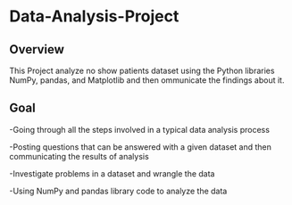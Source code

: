 # Data-Analysis-Project

## Overview
This Project analyze  no show patients dataset using the Python libraries NumPy, pandas, and Matplotlib and then ommunicate the findings about it.

## Goal
-Going through all the steps involved in a typical data analysis process

-Posting questions that can be answered with a given dataset and then communicating the results of analysis

-Investigate problems in a dataset and wrangle the data 

-Using NumPy and pandas library code to analyze the data

